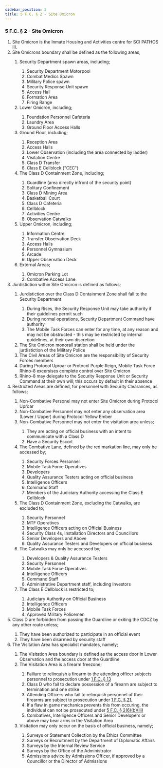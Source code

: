 ```yaml
---
sidebar_position: 2
title: 5 F.C. § 2 - Site Omicron
---
```


<h3 id="FC5.2">5 F.C. § 2 - Site Omicron</h3>
<ol type="1">
	<li>Site Omicron is the Inmate Housing and Activities centre for SCI PATHOS III.</li>
	<li>Site Omicrons boundary shall be defined as the following areas;</li>
	<ol style={{'list-style' : 'lower-alpha'}}>
		<li>Security Department spawn areas, including;</li>
		<ol style={{'list-style' : 'lower-roman'}}>
			<li>Security Department Motorpool</li>
			<li>Combat Medics Spawn</li>
			<li>Military Police spawn</li>
			<li>Security Response Unit spawn</li>
			<li>Access Hall</li>
			<li>Formation Area</li>
			<li>Firing Range</li>
		</ol>
		<li>Lower Omicron, including;</li>
		<ol style={{'list-style' : 'lower-roman'}}>
			<li>Foundation Personnel Cafeteria</li>
			<li>Laundry Area</li>
			<li>Ground Floor Access Halls</li>
		</ol>
		<li>Ground Floor, including;</li>
		<ol style={{'list-style' : 'lower-roman'}}>
			<li>Reception Area</li>
			<li>Access Halls</li>
			<li>Lower Observation (including the area connected by ladder)</li>
			<li>Visitation Centre</li>
			<li>Class D Transfer</li>
			<li>Class E Cellblock ("CEC")</li>
		</ol>
		<li>The Class D Containment Zone,  including;</li>
		<ol style={{'list-style' : 'lower-roman'}}>
			<li>Guardline (area directly infront of the security point)</li>
			<li>Solitary Confinement</li>
			<li>Class D Mining Area</li>
			<li>Basketball Court</li>
			<li>Class D Cafeteria</li>
			<li>Cellblock</li>
			<li>Activities Centre</li>
			<li>Observation Catwalks</li>
		</ol>
		<li>Upper Omicron, including;</li>
		<ol style={{'list-style' : 'lower-roman'}}>
			<li>Information Centre</li>
			<li>Transfer Observation Deck</li>
			<li>Access Halls</li>
			<li>Personnel Gymnasium</li>
			<li>Arcade</li>
			<li>Upper Observation Deck</li>
		</ol>
		<li>External Areas;</li>
		<ol style={{'list-style' : 'lower-roman'}}>
			<li>Omicron Parking Lot</li>
			<li>Combative Access Lane</li>
		</ol>
	</ol>
	<li>Jurdistiction within Site Omicron is defined as follows;</li>
	<ol style={{'list-style' : 'lower-alpha'}}>
		<li>Jurdistiction over the Class D Containment Zone shall fall to the Security Department</li>
		<ol style={{'list-style' : 'lower-roman'}}>
			<li>During Rises, the Security Response Unit may take authority if their guidelines permit such</li>
			<li>During normal operations, Security Department Command have authority</li>
			<li>The Mobile Task Forces can enter for any time, at any reason and may not be obstructed - this may be restricted by internal guidelines, at their own discretion</li>
		</ol>
		<li>The Site Omicron monorail station shall be held under the jurdistiction of the Military Police</li>
		<li>The Civil Areas of Site Omicron are the responsibility of Security Forces members</li>
		<li>During Protocol Uproar or Protocol Purple Reign, Mobile Task Force Rhino-8 excersises complete control over Site Omicron</li>
		<li>Rhino-8 may delegate to the Security Response Unit or Security Command at their own will; this occurs by default in their absence</li>
	</ol>
	<li>Restricted Areas are defined, for personnel with Security Clearances, as follows;</li>
	<ol style={{'list-style' : 'lower-alpha'}}>
		<li>Non-Combative Personel may not enter Site Omicron during Protocol Uproar</li>
		<li>Non-Combative Personnel may not enter any observation area (Lower / Upper) during Protocol Yellow Ember</li>
		<li>Non-Combative Personnel may not enter the visitation area unless;</li>
		<ol style={{'list-style' : 'lower-roman'}}>
			<li>They are acting on official business with an intent to communicate with a Class D</li>
			<li>Have a Security Escort</li>
		</ol>
		<li>The Combative Lane, defined by the red markation line, may only be accessed by;</li>
		<ol style={{'list-style' : 'lower-roman'}}>
			<li>Security Forces Personnel</li>
			<li>Mobile Task Force Operatives</li>
			<li>Developers</li>
			<li>Quality Assurance Testers acting on official business</li>
			<li>Intelligence Officers</li>
			<li>Command Staff</li>
			<li>Members of the Judiciary Authority accessing the Class E Cellblock </li>
		</ol>
		<li>The Class D Containment Zone, excluding the Catwalks, are excluded to;</li>
		<ol style={{'list-style' : 'lower-roman'}}>
			<li>Security Personnel</li>
			<li>MTF Operatives</li>
			<li>Intelligence Officers acting on Official Business</li>
			<li>Security Class 4s, Installation Directors and Councillors</li>
			<li>Senior Developers and Above</li>
			<li>Quality Assurance Testers and Developers on official business</li>
		</ol>
		<li>The Catwalks may only be accessed by;</li>
		<ol style={{'list-style' : 'lower-roman'}}>
			<li>Developers & Quality Assurance Testers</li>
			<li>Security Personnel</li>
			<li>Mobile Task Force Operatives</li>
			<li>Intelligence Officers</li>
			<li>Command Staff</li>
			<li>Administrative Department staff, including Investors</li>
		</ol>
		<li>The Class E Cellblock is restricted to;</li>
		<ol style={{'list-style' : 'lower-roman'}}>
			<li>Judiciary Authority on Official Business</li>
			<li>Intelligence Officers</li>
			<li>Mobile Task Forces</li>
			<li>Approved Military Policemen </li>
		</ol>
	</ol>
	<li>Class D are forbidden from passing the Guardline or exiting the CDCZ by any other route unless;</li>
	<ol style={{'list-style' : 'lower-alpha'}}>
		<li>They have been authorized to participate in an official event</li>
		<li>They have been disarmed by security staff</li>
	</ol>
	<li>The Visitation Area has specialist mandates, namely;</li>
	<ol style={{'list-style' : 'lower-alpha'}}>
		<li>The Visitation Area boundary is defined as the access door in Lower Observation and the access door at the Guardline</li>
		<li>The Visitation Area is a firearm freezone;</li>
		<ol style={{'list-style' : 'lower-roman'}}>
			<li>Failiure to relinquish a firearm to the attending officer subjects personnel to prosecution under <a href="https://legislation.scpf.io/foundation_code/penal_code/criminal_articles/article_thirteen">1 F.C. § 13</a></li>
			<li>Class D who fail to declare possession of a firearm are subject to termination and one strike</li>
			<li>Attending Officers who fail to relinquish personnel of their firearms are subject to prosecution under <a href="https://legislation.scpf.io/foundation_code/penal_code/criminal_articles/article_twentyone">1 F.C. § 21.</a></li>
			<li>If a flaw in game mechanics prevents this from occuring, the individual can not be prosecuted under <a href="https://legislation.scpf.io/foundation_code/ordinances/area_ordinance/site_omicron">5 F.C. § 2(6)(b)(iii)</a></li>
			<li>Combatives, Intelligence Officers and Senior Developers or above may bear arms in the Visitation Area</li>
		</ol>
		<li>Visitation may only occur on the basis of official business, namely;</li>
		<ol style={{'list-style' : 'lower-roman'}}>
			<li>Surveys or Statement Collection by the Ethics Committee</li>
			<li>Surveys or Recruitment by the Department of Diplomatic Affairs</li>
			<li>Surveys by the Internal Review Service</li>
			<li>Surveys by the Office of the Administrator</li>
			<li>Admissions advice by Admissions Officer, if approved by a Councillor or the Director of Admissions</li>
		</ol>
	</ol>
</ol>